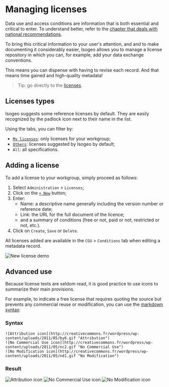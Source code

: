 # Managing licenses

Data use and access conditions are information that is both essential and critical to enter. To understand better, refer to the [chapter that deals with national recommendations](http://georezo.net/wiki/main/donnees/inspire/aide_a_la_saisie_des_metadonnees_inspire#contraintes_en_matiere_d_acces_et_d_utilisation).

To bring this critical information to your user's attention, and and to make documenting it considerably easier, Isogeo allows you to manage a license repository in which you can, for example, add your data exchange conventions.

This means you can dispense with having to revise each record. And that means time gained and high-quality metadata!

> Tip: go directly to the [licenses](https://app.isogeo.com/admin/licenses).

## Licenses types

Isogeo suggests some reference licenses by default. They are easily recognized by the padlock icon next to their name in the list.

Using the tabs, you can filter by:
* [`My licenses`](https://app.isogeo.com/admin/licenses/owned): only licenses for your workgroup;
* [`Others`](https://app.isogeo.com/admin/licenses/shared): licenses suggested by Isogeo by default;
* `All`: all specifications.

## Adding a license

To add a license to your workgroup, simply proceed as follows:

1.	Select `Administration` > `Licenses`;
2.	Click on the [`+ New`](https://app.isogeo.com/admin/licenses/new) button;
3.	Enter:
    * Name: a descriptive name generally including the version number or reference date;
    * Link: the URL for the full document of the licence;
    * and a summary of conditions (free or not, paid or not, restricted or not, etc.).
4.	Click on `Create`, `Save` or `Delete`.

All licenses added are available in the `CGU` > `Conditions` tab when editing a metadata record.

![New license demo](/en/images/adm_licenses_add.gif "Adding a new license")

## Advanced use

Because license texts are seldom read, it is good practice to use icons to summarize their main provisions.

For example, to indicate a free license that requires quoting the source but prevents any commercial reuse or modification, you can use the [markdown syntax](/en/features/documentation/syntax_markdown.html):

### Syntax

```no-highlight
![Attribution icon](http://creativecommons.fr/wordpress/wp-content/uploads/2011/05/by6.gif "Attribution")
![No Commercial Use icon](http://creativecommons.fr/wordpress/wp-content/uploads/2011/05/nc2.gif "No Commercial Use")
![No Modification icon](http://creativecommons.fr/wordpress/wp-content/uploads/2011/05/nd1.gif "No Modification")
```

### Result

![Attribution icon](http://creativecommons.fr/wordpress/wp-content/uploads/2011/05/by6.gif "Attribution")
![No Commercial Use icon](http://creativecommons.fr/wordpress/wp-content/uploads/2011/05/nc2.gif "No Commercial Use")
![No Modification icon](http://creativecommons.fr/wordpress/wp-content/uploads/2011/05/nd1.gif "No Modification")
